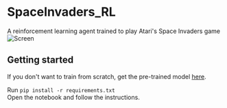 # SpaceInvaders_RL
A reinforcement learning agent trained to play Atari's Space Invaders game  
![Screen](/screenshots/screen.png)


## Getting started
If you don't want to train from scratch, get the pre-trained model [here](https://drive.google.com/drive/folders/1-3jFkOGkaJkbFfAx7PBkS6QJp8ve1i1q?usp=sharing).

Run ```pip install -r requirements.txt ```  
Open the notebook and follow the instructions.
